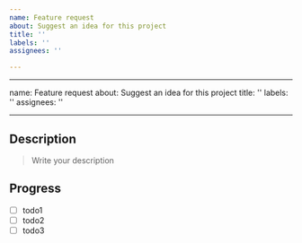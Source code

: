 ```yaml
---
name: Feature request
about: Suggest an idea for this project
title: ''
labels: ''
assignees: ''

---
```


---
name: Feature request
about: Suggest an idea for this project
title: ''
labels: ''
assignees: ''

---

## Description
> Write your description

## Progress
- [ ] todo1
- [ ] todo2
- [ ] todo3
